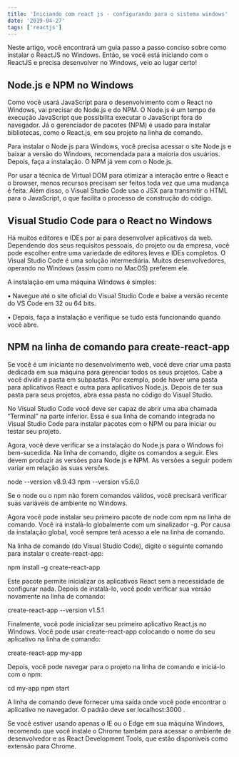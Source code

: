 ```yaml
---
title: 'Iniciando com react js - configurando para o sistema windows'
date: '2019-04-27'
tags: ['reactjs']
---
```


Neste artigo, você encontrará um guia passo a passo conciso sobre como instalar o ReactJS no Windows. Então, se você está iniciando com o ReactJS e precisa desenvolver no Windows, veio ao lugar certo!

## Node.js e NPM no Windows

Como você usará JavaScript para o desenvolvimento com o React no Windows, vai precisar do Node.js e do NPM. O Node.js é um tempo de execução JavaScript que possibilita executar o JavaScript fora do navegador. Já o gerenciador de pacotes (NPM) é usado para instalar bibliotecas, como o React.js, em seu projeto na linha de comando.

Para instalar o Node.js para Windows, você precisa acessar o site Node.js e baixar a versão do Windows, recomendada para a maioria dos usuários. Depois, faça a instalação. O NPM já vem com o Node.js.

Por usar a técnica de Virtual DOM para otimizar a interação entre o React e o browser, menos recursos precisam ser feitos toda vez que uma mudança é feita. Além disso, o Visual Studio Code usa o JSX para transmitir o HTML para o JavaScript, o que facilita o processo de construção do código.

## Visual Studio Code para o React no Windows

Há muitos editores e IDEs por aí para desenvolver aplicativos da web. Dependendo dos seus requisitos pessoais, do projeto ou da empresa, você pode escolher entre uma variedade de editores leves e IDEs completos. O Visual Studio Code é uma solução intermediária. Muitos desenvolvedores, operando no Windows (assim como no MacOS) preferem ele.

A instalação em uma máquina Windows é simples:

• Navegue até o site oficial do Visual Studio Code e baixe a versão recente do VS Code em 32 ou 64 bits.

• Depois, faça a instalação e verifique se tudo está funcionando quando você abre.

## NPM na linha de comando para create-react-app

Se você é um iniciante no desenvolvimento web, você deve criar uma pasta dedicada em sua máquina para gerenciar todos os seus projetos. Cabe a você dividir a pasta em subpastas. Por exemplo, pode haver uma pasta para aplicativos React e outra para aplicativos Node.js. Depois de ter sua pasta para seus projetos, abra essa pasta no código do Visual Studio.

No Visual Studio Code você deve ser capaz de abrir uma aba chamada “Terminal” na parte inferior. Essa é sua linha de comando integrada no Visual Studio Code para instalar pacotes com o NPM ou para iniciar ou testar seu projeto.

Agora, você deve verificar se a instalação do Node.js para o Windows foi bem-sucedida. Na linha de comando, digite os comandos a seguir. Eles devem produzir as versões para Node.js e NPM. As versões a seguir podem variar em relação às suas versões.



node --version
v8.9.43
npm --version
v5.6.0



Se o node ou o npm não forem comandos válidos, você precisará verificar suas variáveis de ambiente no Windows.

Agora você pode instalar seu primeiro pacote de node com npm na linha de comando. Você irá instalá-lo globalmente com um sinalizador -g. Por causa da instalação global, você sempre terá acesso a ele na linha de comando.

Na linha de comando (do Visual Studio Code), digite o seguinte comando para instalar o create-react-app:

npm install -g create-react-app



Este pacote permite inicializar os aplicativos React sem a necessidade de configurar nada. Depois de instalá-lo, você pode verificar sua versão novamente na linha de comando:

create-react-app --version
v1.5.1



Finalmente, você pode inicializar seu primeiro aplicativo React.js no Windows. Você pode usar create-react-app colocando o nome do seu aplicativo na linha de comando:

create-react-app my-app



Depois, você pode navegar para o projeto na linha de comando e iniciá-lo com o npm:

cd my-app
npm start



A linha de comando deve fornecer uma saída onde você pode encontrar o aplicativo no navegador. O padrão deve ser localhost:3000 .

Se você estiver usando apenas o IE ou o Edge em sua máquina Windows, recomendo que você instale o Chrome também para acessar o ambiente de desenvolvedor e as React Development Tools, que estão disponíveis como extensão para Chrome.
